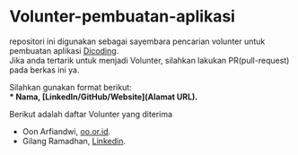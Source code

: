 # Volunter-pembuatan-aplikasi
repositori ini digunakan sebagai sayembara pencarian volunter untuk pembuatan aplikasi [Dicoding](www.dicoding.com).<br>
Jika anda tertarik untuk menjadi Volunter, silahkan lakukan PR(pull-request) pada berkas ini ya. <br>

Silahkan gunakan format berikut:<br>
**\* Nama, [LinkedIn/GitHub/Website](Alamat URL).**

Berikut adalah daftar Volunter yang diterima
* Oon Arfiandwi, [oo.or.id](https://oo.or.id).
* Gilang Ramadhan, [Linkedin](https://www.linkedin.com/in/gilang-adhan/).
  
